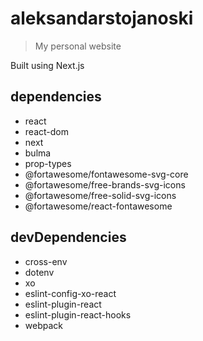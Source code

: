 # aleksandarstojanoski

> My personal website

Built using Next.js

## dependencies
* react
* react-dom
* next
* bulma
* prop-types
* @fortawesome/fontawesome-svg-core
* @fortawesome/free-brands-svg-icons
* @fortawesome/free-solid-svg-icons
* @fortawesome/react-fontawesome

## devDependencies
* cross-env
* dotenv
* xo
* eslint-config-xo-react
* eslint-plugin-react
* eslint-plugin-react-hooks
* webpack
